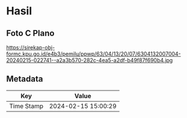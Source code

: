 # Hasil

## Foto C Plano

https://sirekap-obj-formc.kpu.go.id/e4b3/pemilu/ppwp/63/04/13/20/07/6304132007004-20240215-022741--a2a3b570-282c-4ea5-a2df-b49f87f690b4.jpg


## Metadata

| Key        | Value               |
| ---------- | ------------------- |
| Time Stamp | 2024-02-15 15:00:29 |




